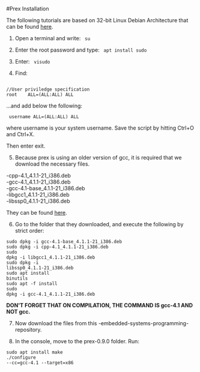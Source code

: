 #Prex Installation

The following tutorials are based on 32-bit Linux Debian Architecture that can be found [here](http://cdimage.debian.org/debian-cd/8.6.0/i386/iso-cd/debian-8.6.0-i386-netinst.iso).

1. Open a terminal and write: <code> su </code>

2. Enter the root password and type: <code> apt install sudo </code>

3. Enter: <code> visudo </code>

4. Find:

<code>
//User priviledge specification
root	ALL=(ALL:ALL) ALL
</code>

...and add below the following:

<code> username	ALL=(ALL:ALL) ALL </code>

where username is your system username. Save the script by hitting Ctrl+O and Ctrl+X.

Then enter exit.

5. Because prex is using an older version of gcc, it is required that we download the necessary files.

-cpp-4.1_4.1.1-21_i386.deb <br />
-gcc-4.1_4.1.1-21_i386.deb<br />
-gcc-4.1-base_4.1.1-21_i386.deb<br />
-libgcc1_4.1.1-21_i386.deb<br />
-libssp0_4.1.1-21_i386.deb<br />

They can be found [here](http://archive.debian.org/debian/pool/main/g/gcc-4.1/).

6. Go to the folder that they downloaded, and execute the following by strict order:


<code>sudo dpkg -i gcc-4.1-base_4.1.1-21_i386.deb</code><br />
<code>sudo dpkg -i cpp-4.1_4.1.1-21_i386.deb</code><br />
<code>sudo dpkg -i libgcc1_4.1.1-21_i386.deb</code><br />
<code>sudo dpkg -i libssp0_4.1.1-21_i386.deb</code><br />
<code>sudo apt install binutils</code><br />
<code>sudo apt -f install</code><br />
<code>sudo dpkg -i gcc-4.1_4.1.1-21_i386.deb
</code><br />

<b> DON'T FORGET THAT ON COMPILATION, THE COMMAND IS gcc-4.1 AND NOT gcc. </b>

7. Now download the files from this -embedded-systems-programming- repository. 

8. In the console, move to the prex-0.9.0 folder. Run:

<code>sudo apt install make </code><br />
<code>./configure --cc=gcc-4.1 --target=x86</code>

